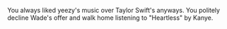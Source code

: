 You always liked yeezy's music over Taylor Swift's anyways. You politely decline Wade's offer and walk home listening to "Heartless" by Kanye.
